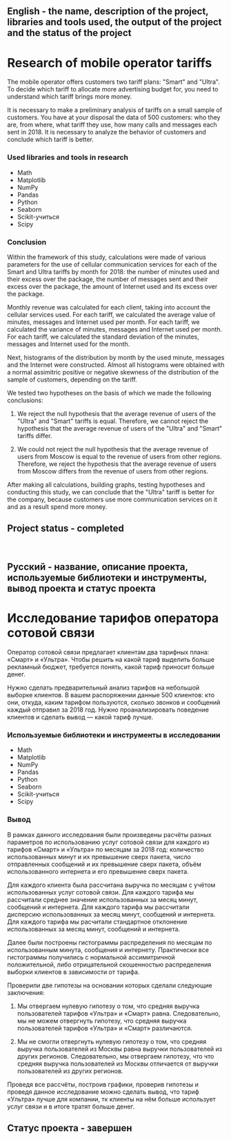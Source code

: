 
## English - the name, description of the project, libraries and tools used, the output of the project and the status of the project

# Research of mobile operator tariffs
The mobile operator offers customers two tariff plans: "Smart" and "Ultra". To decide which tariff to allocate more advertising budget for, you need to understand which tariff brings more money.

It is necessary to make a preliminary analysis of tariffs on a small sample of customers. You have at your disposal the data of 500 customers: who they are, from where, what tariff they use, how many calls and messages each sent in 2018. It is necessary to analyze the behavior of customers and conclude which tariff is better.

### Used libraries and tools in research
* Math
* Matplotlib
* NumPy
* Pandas
* Python
* Seaborn
* Scikit-учиться
* Scipy

### Conclusion
Within the framework of this study, calculations were made of various parameters for the use of cellular communication services for each of the Smart and Ultra tariffs by month for 2018: the number of minutes used and their excess over the package, the number of messages sent and their excess over the package, the amount of Internet used and its excess over the package.

Monthly revenue was calculated for each client, taking into account the cellular services used.
For each tariff, we calculated the average value of minutes, messages and Internet used per month.
For each tariff, we calculated the variance of minutes, messages and Internet used per month.
For each tariff, we calculated the standard deviation of the minutes, messages and Internet used for the month.

Next, histograms of the distribution by month by the used minute, messages and the Internet were constructed.
Almost all histograms were obtained with a normal assimitric positive or negative skewness of the distribution of the sample of customers, depending on the tariff.

We tested two hypotheses on the basis of which we made the following conclusions:

1. We reject the null hypothesis that the average revenue of users of the "Ultra" and "Smart" tariffs is equal.
Therefore, we cannot reject the hypothesis that the average revenue of users of the "Ultra" and "Smart" tariffs differ.

2. We could not reject the null hypothesis that the average revenue of users from Moscow is equal to the revenue of users from other regions.
Therefore, we reject the hypothesis that the average revenue of users from Moscow differs from the revenue of users from other regions.

After making all calculations, building graphs, testing hypotheses and conducting this study, we can conclude that the "Ultra" tariff is better for the company, because customers use more communication services on it and as a result spend more money.

## Project status - completed
<br>

## Русский - название, описание проекта, используемые библиотеки и инструменты, вывод проекта и статус проекта

#  Исследование тарифов оператора сотовой связи
Оператор сотовой связи предлагает клиентам два тарифных плана: «Смарт» и «Ультра». Чтобы решить на какой тариф выделить больше рекламный бюджет, требуется понять, какой тариф приносит больше денег.

Нужно сделать предварительный анализ тарифов на небольшой выборке клиентов. В вашем распоряжении данные 500 клиентов: кто они, откуда, каким тарифом пользуются, сколько звонков и сообщений каждый отправил за 2018 год. Нужно проанализировать поведение клиентов и сделать вывод — какой тариф лучше.

### Используемые библиотеки и инструменты в исследовании
* Math
* Matplotlib
* NumPy
* Pandas
* Python
* Seaborn
* Scikit-учиться
* Scipy

### Вывод
В рамках данного исследования были произведены расчёты разных параметров по использованию услуг сотовой связи для каждого из тарифов «Смарт» и «Ультра» по месяцам за 2018 год: количество использованных минут и их превышение сверх пакета, число отправленных сообщений и их превышение сверх пакета, объём использованного интернета и его превышение сверх пакета.

Для каждого клиента была рассчитана выручка по месяцам с учётом использованных услуг сотовой связи.
Для каждого тарифа мы рассчитали среднее значение использованных за месяц минут, сообщений и интернета.
Для каждого тарифа мы рассчитали дисперсию использованных за месяц минут, сообщений и интернета.
Для каждого тарифа мы расчитали стандартное отклонение использованных за месяц минут, сообщений и интернета.

Далее были построены гистограммы распределения по месяцам по использованным минута, сообщения и интернету.
Практически все гистограммы получились с нормальной ассимитричной положительной, либо отрицательной скошенностью распределения выборки клиентов в зависимости от тарифа.

Проверили две гипотезы на основании которых сделали следующие заключения:
1. Мы отвергаем нулевую гипотезу о том, что средняя выручка пользователей тарифов «Ультра» и «Смарт» равна.
Следовательно, мы не можем отвергнуть гипотезу, что средняя выручка пользователей тарифов «Ультра» и «Смарт» различаются.

2. Мы не смогли отвергнуть нулевую гипотезу о том, что средняя выручка пользователей из Москвы равна выручки пользователей из других регионов.
Следовательно, мы отвергаем гипотезу, что что средняя выручка пользователей из Москвы отличается от выручки пользователей из других регионов.

Проведя все рассчёты, построив графики, проверив гипотезы и проведя данное исследование можно сделать вывод, что тариф «Ультра» лучше для компании, тк клиенты на нём больше использует услуг связи и в итоге тратят больше денег.
## Статус проекта - завершен
